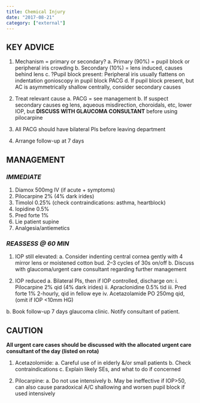 ```yaml
---
title: Chemical Injury
date: "2017-08-21"
category: ["external"]
---
```


## KEY ADVICE 

1.  Mechanism = primary or secondary? 
  a.	Primary (90%) = pupil block or peripheral iris crowding 
  b.	Secondary (10%) = lens induced, causes behind lens
 c.	?Pupil block present: Peripheral iris usually flattens on indentation gonioscopy in pupil block PACG
 d.	If pupil block present, but AC is asymmetrically   shallow centrally, consider secondary causes 

2. Treat relevant cause 
 a.	PACG = see management 
 b. If suspect secondary causes eg lens, aqueous misdirection, choroidals, etc, lower IOP, but **DISCUSS WITH GLAUCOMA CONSULTANT** before using pilocarpine 

3.	All PACG should have bilateral PIs before leaving department 

4.	Arrange follow-up at 7 days 

 ## MANAGEMENT 

 
 ### _IMMEDIATE_ 
 
1. Diamox 500mg IV (if acute + symptoms)
2. Pilocarpine 2% (4% dark irides)
3. Timolol 0.25% (check contraindications: asthma, heartblock)
4. Iopidine 0.5%
5. Pred forte 1%
6. Lie patient supine 
7. Analgesia/antiemetics 

 ### _REASSESS @ 60 MIN_ 
 
1.  IOP still elevated: 
a. Consider indenting central cornea gently with 4 mirror lens or moistened cotton bud. 2–3 cycles of 30s on/off 
b. Discuss with glaucoma/urgent care consultant regarding further management

2.	IOP reduced 
a. Bilateral PIs, then if IOP controlled, discharge on:
i. Pilocarpine 2% qid (4% dark irides)
ii.	Apraclonidine 0.5% tid
iii. Pred forte 1% 2-hourly, qid in fellow eye 
iv.	Acetazolamide PO 250mg qid, (omit if IOP <10mm HG)
   
   b. Book follow-up 7 days glaucoma clinic. Notify consultant of patient.
 
 ## CAUTION 
 
**All urgent care cases should be discussed with the allocated urgent care consultant of the day (listed on rota)**



1.	Acetazolomide: 
a.	Careful use of in elderly &/or small patients
b.	Check contraindications
c.	Explain likely SEs, and what to do if concerned

2.	Pilocarpine: 
a.	Do not use intensively
b.	May be ineffective if IOP>50, can also cause paradoxical A/C shallowing and worsen pupil block if used intensively



